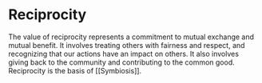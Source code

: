 # Reciprocity

The value of reciprocity represents a commitment to mutual exchange and mutual benefit. It involves treating others with fairness and respect, and recognizing that our actions have an impact on others. It also involves giving back to the community and contributing to the common good. Reciprocity is the basis of [[Symbiosis]]. 